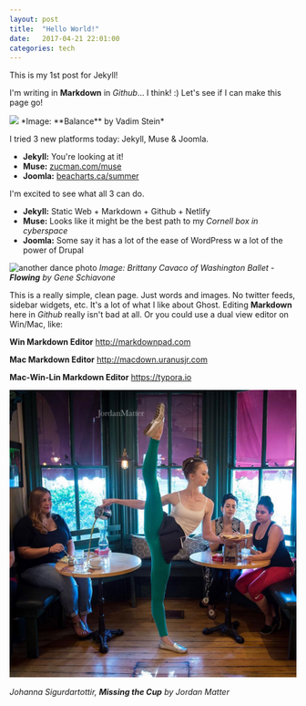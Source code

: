 ```yaml
---
layout: post
title:  "Hello World!"
date:   2017-04-21 22:01:00
categories: tech
---
```

This is my 1st post for Jekyll!

I'm writing in **Markdown** in *Github*... I think! :)
Let's see if I can make this page go!

<img src="http://zucman.com/muse/assets/balance-by-vadim-stein.jpg" />
*Image: **Balance** by Vadim Stein*

I tried 3 new platforms today: Jekyll, Muse & Joomla.

* **Jekyll:** You're looking at it!
* **Muse:** [zucman.com/muse](http://zucman.com/muse)
* **Joomla:** [beacharts.ca/summer](http://beacharts.ca/summer)

I'm excited to see what all 3 can do.

* **Jekyll:** Static Web + Markdown + Github + Netlify
* **Muse:** Looks like it might be the best path to my *Cornell box in cyberspace*
* **Joomla:** Some say it has a lot of the ease of WordPress w a lot of the power of Drupal

![another dance photo](http://zucman.com/muse/assets/brittany-cavaco-of-wash-ballet-flowing-by-gene-schiavone-2017.jpg)
*Image: Brittany Cavaco of Washington Ballet - **Flowing** by Gene Schiavone*

This is a really simple, clean page. Just words and images. No twitter feeds, sidebar widgets, etc. It's a lot of what I like about Ghost. Editing **Markdown** here in *Github* really isn't bad at all. Or you could use a dual view editor on Win/Mac, like:

**Win Markdown Editor**
http://markdownpad.com

**Mac Markdown Editor**
http://macdown.uranusjr.com

**Mac-Win-Lin Markdown Editor**
https://typora.io



![silly dance scene of a ballerina trying to wait tables](https://raw.githubusercontent.com/glenn-irs/jekyll-base/master/_images/Johanna%20Sigurdardottir%20Missing%20the%20Cup%20by%20Jordan%20Matter-2016.jpg)



*Johanna Sigurdartottir, **Missing the Cup** by Jordan Matter*
